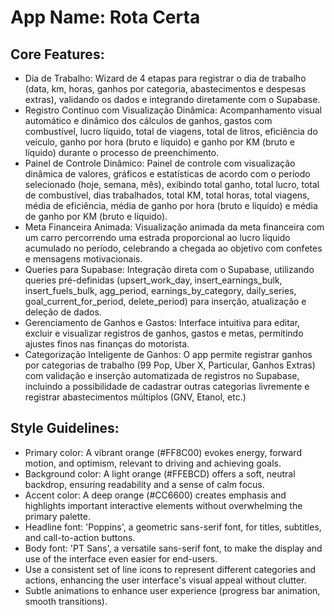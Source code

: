 # **App Name**: Rota Certa

## Core Features:

- Dia de Trabalho: Wizard de 4 etapas para registrar o dia de trabalho (data, km, horas, ganhos por categoria, abastecimentos e despesas extras), validando os dados e integrando diretamente com o Supabase.
- Registro Contínuo com Visualização Dinâmica: Acompanhamento visual automático e dinâmico dos cálculos de ganhos, gastos com combustível, lucro líquido, total de viagens, total de litros, eficiência do veículo, ganho por hora (bruto e líquido) e ganho por KM (bruto e líquido) durante o processo de preenchimento.
- Painel de Controle Dinâmico: Painel de controle com visualização dinâmica de valores, gráficos e estatísticas de acordo com o período selecionado (hoje, semana, mês), exibindo total ganho, total lucro, total de combustível, dias trabalhados, total KM, total horas, total viagens, média de eficiência, média de ganho por hora (bruto e líquido) e média de ganho por KM (bruto e líquido).
- Meta Financeira Animada: Visualização animada da meta financeira com um carro percorrendo uma estrada proporcional ao lucro líquido acumulado no período, celebrando a chegada ao objetivo com confetes e mensagens motivacionais.
- Queries para Supabase: Integração direta com o Supabase, utilizando queries pré-definidas (upsert_work_day, insert_earnings_bulk, insert_fuels_bulk, agg_period, earnings_by_category, daily_series, goal_current_for_period, delete_period) para inserção, atualização e deleção de dados.
- Gerenciamento de Ganhos e Gastos: Interface intuitiva para editar, excluir e visualizar registros de ganhos, gastos e metas, permitindo ajustes finos nas finanças do motorista.
- Categorização Inteligente de Ganhos: O app permite registrar ganhos por categorias de trabalho (99 Pop, Uber X, Particular, Ganhos Extras) com validação e inserção automatizada de registros no Supabase, incluindo a possibilidade de cadastrar outras categorias livremente e registrar abastecimentos múltiplos (GNV, Etanol, etc.)

## Style Guidelines:

- Primary color: A vibrant orange (#FF8C00) evokes energy, forward motion, and optimism, relevant to driving and achieving goals.
- Background color: A light orange (#FFEBCD) offers a soft, neutral backdrop, ensuring readability and a sense of calm focus.
- Accent color: A deep orange (#CC6600) creates emphasis and highlights important interactive elements without overwhelming the primary palette.
- Headline font: 'Poppins', a geometric sans-serif font, for titles, subtitles, and call-to-action buttons.
- Body font: 'PT Sans', a versatile sans-serif font, to make the display and use of the interface even easier for end-users.
- Use a consistent set of line icons to represent different categories and actions, enhancing the user interface's visual appeal without clutter.
- Subtle animations to enhance user experience (progress bar animation, smooth transitions).